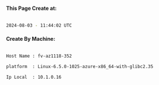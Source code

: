 
   
#### This Page Create at:

```bash

2024-08-03 - 11:44:02 UTC

```

#### Create By Machine:

```bash

Host Name : fv-az1118-352

platform  : Linux-6.5.0-1025-azure-x86_64-with-glibc2.35

Ip Local  : 10.1.0.16

```

